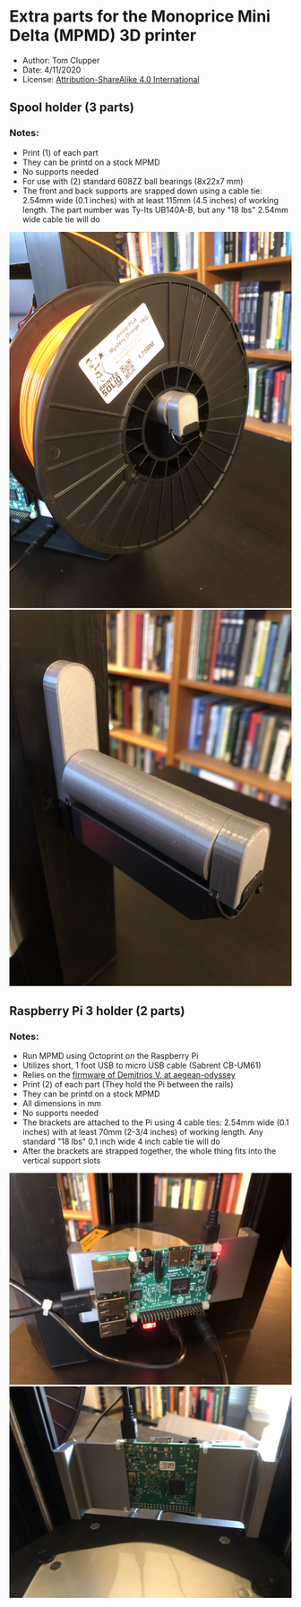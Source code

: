 # Extra parts for the Monoprice Mini Delta (MPMD) 3D printer
* Author:  Tom Clupper
* Date: 4/11/2020
* License: [Attribution-ShareAlike 4.0 International](https://creativecommons.org/licenses/by-sa/4.0)

## Spool holder (3 parts)

### Notes:
* Print (1) of each part
* They can be printd on a stock MPMD
* No supports needed
* For use with (2) standard 608ZZ ball bearings (8x22x7 mm)
* The front and back supports are srapped down using a cable tie: 2.54mm wide (0.1 inches) with at least 115mm (4.5 inches) of working length. The part number was Ty-Its UB140A-B, but any "18 lbs" 2.54mm wide cable tie will do	

![Image of Spool holder w/o spool](https://github.com/tclupper/MPMDextras/blob/master/SpoolHolder/SpoolHolderWithSpool.jpg)
![Image of Spool holder w/o spool](https://github.com/tclupper/MPMDextras/blob/master/SpoolHolder/SpoolHolderNoSpool.jpg)

## Raspberry Pi 3 holder (2 parts) 

### Notes:
* Run MPMD using Octoprint on the Raspberry Pi
* Utilizes short, 1 foot USB to micro USB cable (Sabrent CB-UM61)
* Relies on the [firmware of Demitrios V. at aegean-odyssey](https://github.com/aegean-odyssey/mpmd_marlin_1.1.x)
* Print (2) of each part (They hold the Pi between the rails)
* They can be printd on a stock MPMD
* All dimensions in mm
* No supports needed
* The brackets are attached to the Pi using 4 cable ties: 2.54mm wide (0.1 inches) with at least 70mm (2-3/4 inches) of working length. Any standard "18 lbs" 0.1  inch wide 4 inch cable tie will do
* After the brackets are strapped together, the whole thing fits into the vertical support slots
    
![Image of Spool holder w/o spool](https://github.com/tclupper/MPMDextras/blob/master/PiHolder/PiHolderFront.jpg)
![Image of Spool holder w/o spool](https://github.com/tclupper/MPMDextras/blob/master/PiHolder/PiHolderBack.jpg)
